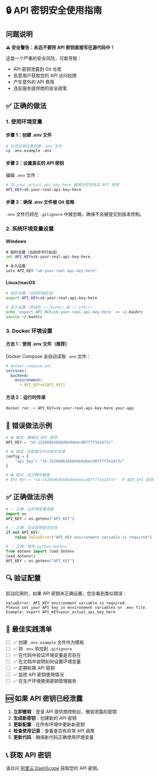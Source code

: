 # 🔒 API 密钥安全使用指南

## 问题说明

**⚠️ 安全警告：永远不要将 API 密钥直接写在源代码中！**

这是一个严重的安全风险，可能导致：
- API 密钥泄露到 Git 仓库
- 恶意用户获取您的 API 访问权限
- 产生意外的 API 费用
- 违反服务提供商的安全政策

## ✅ 正确的做法

### 1. 使用环境变量

#### 步骤 1：创建 .env 文件
```bash
# 在项目根目录创建 .env 文件
cp .env.example .env
```

#### 步骤 2：设置真实的 API 密钥
编辑 `.env` 文件：
```bash
# 将 your_actual_api_key_here 替换为您的真实 API 密钥
API_KEY=sk-your-real-api-key-here
```

#### 步骤 3：确保 .env 文件被 Git 忽略
`.env` 文件已经在 `.gitignore` 中被忽略，确保不会被提交到版本控制。

### 2. 系统环境变量设置

#### Windows
```cmd
# 临时设置（当前命令行会话）
set API_KEY=sk-your-real-api-key-here

# 永久设置
setx API_KEY "sk-your-real-api-key-here"
```

#### Linux/macOS
```bash
# 临时设置（当前终端会话）
export API_KEY=sk-your-real-api-key-here

# 永久设置（添加到 ~/.bashrc 或 ~/.zshrc）
echo 'export API_KEY=sk-your-real-api-key-here' >> ~/.bashrc
source ~/.bashrc
```

### 3. Docker 环境设置

#### 方法 1：使用 .env 文件（推荐）
Docker Compose 会自动读取 `.env` 文件：
```yaml
# docker-compose.yml
services:
  backend:
    environment:
      - API_KEY=${API_KEY}
```

#### 方法 2：运行时传递
```bash
docker run -e API_KEY=sk-your-real-api-key-here your-app
```

## 🚫 错误做法示例

```python
# ❌ 错误：硬编码 API 密钥
API_KEY = "sk-152b60636b8d4e9ebecd87f7f3e1473c"

# ❌ 错误：在配置文件中明文存储
config = {
    "api_key": "sk-152b60636b8d4e9ebecd87f7f3e1473c"
}

# ❌ 错误：在注释中暴露
# API_KEY = "sk-152b60636b8d4e9ebecd87f7f3e1473c"  # 我的 API 密钥
```

## ✅ 正确做法示例

```python
# ✅ 正确：从环境变量读取
import os
API_KEY = os.getenv("API_KEY")

# ✅ 正确：验证密钥是否存在
if not API_KEY:
    raise ValueError("API_KEY environment variable is required")

# ✅ 正确：使用 python-dotenv
from dotenv import load_dotenv
load_dotenv()
API_KEY = os.getenv("API_KEY")
```

## 🔍 验证配置

启动应用时，如果 API 密钥未正确设置，您会看到类似错误：
```
ValueError: API_KEY environment variable is required. 
Please set your API key in environment variables or .env file. 
Example: export API_KEY=your_actual_api_key_here
```

## 📝 最佳实践清单

- [ ] ✅ 创建 `.env.example` 文件作为模板
- [ ] ✅ 将 `.env` 添加到 `.gitignore`
- [ ] ✅ 在代码中验证环境变量是否存在
- [ ] ✅ 在文档中说明如何设置环境变量
- [ ] ✅ 定期轮换 API 密钥
- [ ] ✅ 监控 API 密钥使用情况
- [ ] ✅ 在生产环境使用密钥管理服务

## 🆘 如果 API 密钥已经泄露

1. **立即撤销**：登录 API 提供商控制台，撤销泄露的密钥
2. **生成新密钥**：创建新的 API 密钥
3. **更新配置**：在所有环境中更新新密钥
4. **检查使用记录**：查看是否有异常 API 调用
5. **更新代码**：确保新代码正确使用环境变量

## 📞 获取 API 密钥

请访问 [阿里云 DashScope](https://dashscope.aliyun.com/) 获取您的 API 密钥。